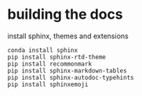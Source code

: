 # building the docs

install sphinx, themes and extensions

```
conda install sphinx
pip install sphinx-rtd-theme
pip install recommonmark
pip install sphinx-markdown-tables
pip install sphinx-autodoc-typehints
pip install sphinxemoji
```
